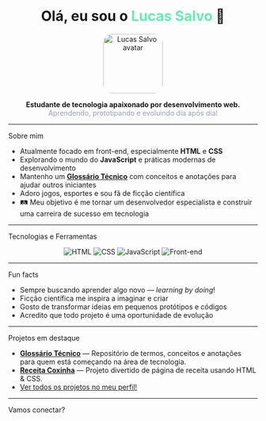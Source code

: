 <!--
  Lucas Salvo — README.md
  ✨ Personal GitHub Profile ✨
  Dica: Este README será exibido no seu perfil do GitHub!
-->

<h1 align="center">Olá, eu sou o <span style="color:#6ee7b7">Lucas Salvo</span> 👋</h1>
<p align="center">
  <img src="https://avatars.githubusercontent.com/u/158715580?v=4" width="120" style="border-radius: 18px;" alt="Lucas Salvo avatar">
</p>
<p align="center">
  <b>Estudante de tecnologia apaixonado por desenvolvimento web.</b><br>
  <span style="color:#98a0b3">Aprendendo, prototipando e evoluindo dia após dia!</span>
</p>

---

Sobre mim

-  Atualmente focado em front-end, especialmente <b>HTML</b> e <b>CSS</b>
-  Explorando o mundo do <b>JavaScript</b> e práticas modernas de desenvolvimento
-  Mantenho um <a href="https://github.com/Lucas-Salvo/Glossario-Tecnico" target="_blank"><b>Glossário Técnico</b></a> com conceitos e anotações para ajudar outros iniciantes
-  Adoro jogos, esportes e sou fã de ficção científica
- 🛤 Meu objetivo é me tornar um desenvolvedor especialista e construir uma carreira de sucesso em tecnologia

---

Tecnologias e Ferramentas

<div align="center">
  <img src="https://img.shields.io/badge/HTML5-E34F26?style=for-the-badge&logo=html5&logoColor=white" alt="HTML">
  <img src="https://img.shields.io/badge/CSS3-1572B6?style=for-the-badge&logo=css3&logoColor=white" alt="CSS">
  <img src="https://img.shields.io/badge/JavaScript-F7DF1E?style=for-the-badge&logo=javascript&logoColor=black" alt="JavaScript">
  <img src="https://img.shields.io/badge/Front--end-blueviolet?style=for-the-badge" alt="Front-end">
</div>

---

 Fun facts

-  Sempre buscando aprender algo novo — <i>learning by doing</i>!
-  Ficção científica me inspira a imaginar e criar
-  Gosto de transformar ideias em pequenos protótipos e códigos
-  Acredito que todo projeto é uma oportunidade de evolução

---

Projetos em destaque

- [**Glossário Técnico**](https://github.com/Lucas-Salvo/Glossario-Tecnico) — Repositório de termos, conceitos e anotações para quem está começando na área de tecnologia.
- [**Receita Coxinha**](https://github.com/Lucas-Salvo/Receita-Coxinha) — Projeto divertido de página de receita usando HTML & CSS.
- [Ver todos os projetos no meu perfil!](https://github.com/Lucas-Salvo?tab=repositories)

---

Vamos conectar?
